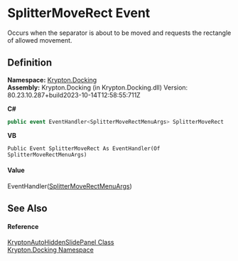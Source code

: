 # SplitterMoveRect Event


Occurs when the separator is about to be moved and requests the rectangle of allowed movement.



## Definition
**Namespace:** <a href="98399376-cf41-9454-4b4d-4fab2ca20bc7.md">Krypton.Docking</a>  
**Assembly:** Krypton.Docking (in Krypton.Docking.dll) Version: 80.23.10.287+build2023-10-14T12:58:55:711Z

**C#**
``` C#
public event EventHandler<SplitterMoveRectMenuArgs> SplitterMoveRect
```
**VB**
``` VB
Public Event SplitterMoveRect As EventHandler(Of SplitterMoveRectMenuArgs)
```



#### Value
EventHandler(<a href="e3e9a856-4c94-f961-bdf9-263285044ed5.md">SplitterMoveRectMenuArgs</a>)

## See Also


#### Reference
<a href="4b7d7b26-febb-d627-2730-682b01ac4579.md">KryptonAutoHiddenSlidePanel Class</a>  
<a href="98399376-cf41-9454-4b4d-4fab2ca20bc7.md">Krypton.Docking Namespace</a>  
